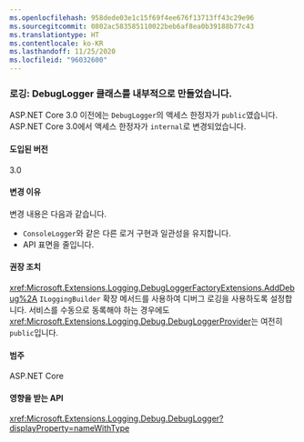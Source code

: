 ```yaml
---
ms.openlocfilehash: 958dede03e1c15f69f4ee676f13713ff43c29e96
ms.sourcegitcommit: 0802ac583585110022beb6af8ea0b39188b77c43
ms.translationtype: HT
ms.contentlocale: ko-KR
ms.lasthandoff: 11/25/2020
ms.locfileid: "96032600"
---
```

### <a name="logging-debuglogger-class-made-internal"></a>로깅: DebugLogger 클래스를 내부적으로 만들었습니다.

ASP.NET Core 3.0 이전에는 `DebugLogger`의 액세스 한정자가 `public`였습니다. ASP.NET Core 3.0에서 액세스 한정자가 `internal`로 변경되었습니다.

#### <a name="version-introduced"></a>도입된 버전

3.0

#### <a name="reason-for-change"></a>변경 이유

변경 내용은 다음과 같습니다.

* `ConsoleLogger`와 같은 다른 로거 구현과 일관성을 유지합니다.
* API 표면을 줄입니다.

#### <a name="recommended-action"></a>권장 조치

<xref:Microsoft.Extensions.Logging.DebugLoggerFactoryExtensions.AddDebug%2A> `ILoggingBuilder` 확장 메서드를 사용하여 디버그 로깅을 사용하도록 설정합니다. 서비스를 수동으로 동록해야 하는 경우에도 <xref:Microsoft.Extensions.Logging.Debug.DebugLoggerProvider>는 여전히 `public`입니다.

#### <a name="category"></a>범주

ASP.NET Core

#### <a name="affected-apis"></a>영향을 받는 API

<xref:Microsoft.Extensions.Logging.Debug.DebugLogger?displayProperty=nameWithType>

<!--

#### Affected APIs

`T:Microsoft.Extensions.Logging.Debug.DebugLogger`

-->
